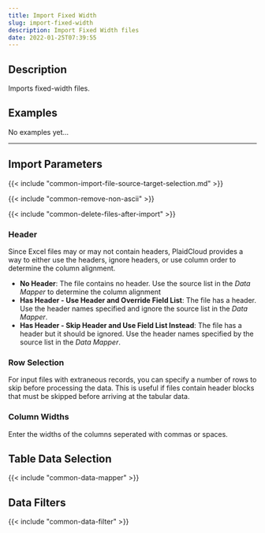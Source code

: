 ```yaml
---
title: Import Fixed Width
slug: import-fixed-width
description: Import Fixed Width files
date: 2022-01-25T07:39:55
---
```



## Description


Imports fixed-width files.



## Examples


No examples yet…

---

## Import Parameters

{{< include "common-import-file-source-target-selection.md" >}}

{{< include "common-remove-non-ascii" >}}

{{< include "common-delete-files-after-import" >}}

### Header

Since Excel files may or may not contain headers, PlaidCloud provides a way to either use the headers, ignore headers, or use column order to determine the column alignment.
* **No Header**: The file contains no header.  Use the source list in the *Data Mapper* to determine the column alignment
* **Has Header - Use Header and Override Field List**: The file has a header.  Use the header names specified and ignore the source list in the *Data Mapper*.
* **Has Header - Skip Header and Use Field List Instead**: The file has a header but it should be ignored.  Use the header names specified by the source list in the *Data Mapper*.

### Row Selection

For input files with extraneous records, you can specify a number of rows to skip before processing the data.  This is useful if files contain header blocks that must be skipped before arriving at the tabular data.

### Column Widths

Enter the widths of the columns seperated with commas or spaces.

## Table Data Selection

{{< include "common-data-mapper" >}}

## Data Filters

{{< include "common-data-filter" >}}

